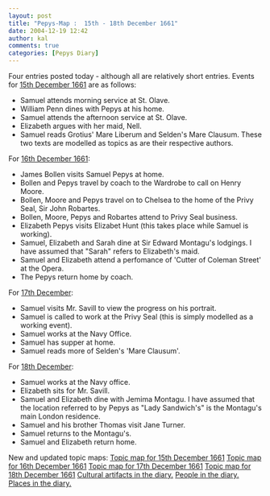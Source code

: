 ```yaml
---
layout: post
title: "Pepys-Map :  15th - 18th December 1661"
date: 2004-12-19 12:42
author: kal
comments: true
categories: [Pepys Diary]
---
```

Four entries posted today - although all are relatively short entries.
Events for <a href="http://www.pepysdiary.com/archive/1661/12/15/index.php">15th December 1661</a> are as follows:
<ul>
<li>Samuel attends morning service at St. Olave.</li>
<li>William Penn dines with Pepys at his home.</li>
<li>Samuel attends the afternoon service at St. Olave.</li>
<li>Elizabeth argues with her maid, Nell.</li>
<li>Samuel reads Grotius' Mare Liberum and Selden's Mare Clausum. These two texts are modelled as topics as are their respective authors.</li>
</ul>

<!--more-->
For <a href="http://www.pepysdiary.com/archive/1661/12/16/index.php">16th December 1661</a>:
<ul>
<li>James Bollen visits Samuel Pepys at home.</li>
<li>Bollen and Pepys travel by coach to the Wardrobe to call on Henry Moore.</li>
<li>Bollen, Moore and Pepys travel on to Chelsea to the home of the Privy Seal, Sir John Robartes.</li>
<li>Bollen, Moore, Pepys and Robartes attend to Privy Seal business.</li>
<li>Elizabeth Pepys visits Elizabet Hunt (this takes place while Samuel is working).</li>
<li>Samuel, Elizabeth and Sarah dine at Sir Edward Montagu's lodgings. I have assumed that "Sarah" refers to Elizabeth's maid.</li>
<li>Samuel and Elizabeth attend a perfomance of 'Cutter of Coleman Street' at the Opera.</li>
<li>The Pepys return home by coach.</li>
</ul>
For <a href="http://www.pepysdiary.com/archive/1661/12/17/index.php">17th December</a>:
<ul>
<li>Samuel visits Mr. Savill to view the progress on his portrait.</li>
<li>Samuel is called to work at the Privy Seal (this is simply modelled as a working event).</li>
<li>Samuel works at the Navy Office.</li>
<li>Samuel has supper at home.</li>
<li>Samuel reads more of Selden's 'Mare Clausum'.</li>
</ul>
For <a href="http://www.pepysdiary.com/archive/1661/12/18/index.php">18th December</a>:
<ul>
<li>Samuel works at the Navy office.</li>
<li>Elizabeth sits for Mr. Savill.</li>
<li>Samuel and Elizabeth dine with Jemima Montagu. I have assumed that the location referred to by Pepys as "Lady Sandwich's" is the Montagu's main London residence.</li>
<li>Samuel and his brother Thomas visit Jane Turner.</li>
<li>Samuel returns to the Montagu's.</li>
<li>Samuel and Elizabeth return home.</li>
</ul>
New and updated topic maps:
<a href="http://www.techquila.com/blog/archives/16611215.ltm">Topic map for 15th December 1661</a>
<a href="http://www.techquila.com/blog/archives/16611216.ltm">Topic map for 16th December 1661</a>
<a href="http://www.techquila.com/blog/archives/16611217.ltm">Topic map for 17th December 1661</a>
<a href="http://www.techquila.com/blog/archives/16611218.ltm">Topic map for 18th December 1661</a>
<a href="http://www.techquila.com/blog/archives/pepys-diary-culture.ltm">Cultural artifacts in the diary.</a>
<a href="http://www.techquila.com/blog/archives/pepys-diary-people.ltm">People in the diary.</a>
<a href="http://www.techquila.com/blog/archives/pepys-diary-places.ltm">Places in the diary.</a>

